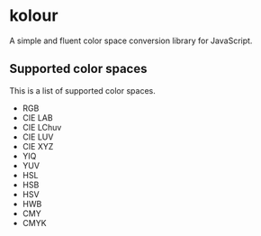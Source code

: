 # kolour
A simple and fluent color space conversion library for JavaScript.

## Supported color spaces
This is a list of supported color spaces.

- RGB
- CIE LAB
- CIE LChuv
- CIE LUV
- CIE XYZ
- YIQ
- YUV
- HSL
- HSB
- HSV
- HWB
- CMY
- CMYK
